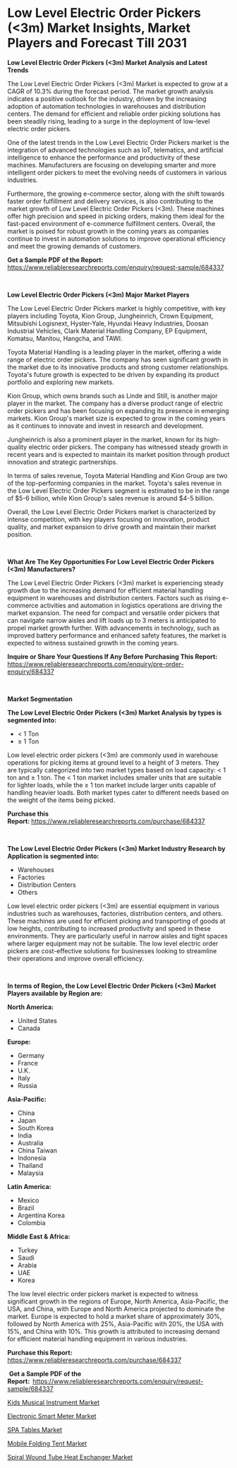 <p><h1>Low Level Electric Order Pickers (<3m) Market Insights, Market Players and Forecast Till 2031</h1></p><p><strong>Low Level Electric Order Pickers (<3m) Market Analysis and Latest Trends</strong></p>
<p><p>The Low Level Electric Order Pickers (<3m) Market is expected to grow at a CAGR of 10.3% during the forecast period. The market growth analysis indicates a positive outlook for the industry, driven by the increasing adoption of automation technologies in warehouses and distribution centers. The demand for efficient and reliable order picking solutions has been steadily rising, leading to a surge in the deployment of low-level electric order pickers.</p><p>One of the latest trends in the Low Level Electric Order Pickers market is the integration of advanced technologies such as IoT, telematics, and artificial intelligence to enhance the performance and productivity of these machines. Manufacturers are focusing on developing smarter and more intelligent order pickers to meet the evolving needs of customers in various industries.</p><p>Furthermore, the growing e-commerce sector, along with the shift towards faster order fulfillment and delivery services, is also contributing to the market growth of Low Level Electric Order Pickers (<3m). These machines offer high precision and speed in picking orders, making them ideal for the fast-paced environment of e-commerce fulfillment centers. Overall, the market is poised for robust growth in the coming years as companies continue to invest in automation solutions to improve operational efficiency and meet the growing demands of customers.</p></p>
<p><strong>Get a Sample PDF of the Report:&nbsp;</strong> <a href="https://www.reliableresearchreports.com/enquiry/request-sample/684337">https://www.reliableresearchreports.com/enquiry/request-sample/684337</a></p>
<p>&nbsp;</p>
<p><strong>Low Level Electric Order Pickers (<3m) Major Market Players</strong></p>
<p><p>The Low Level Electric Order Pickers market is highly competitive, with key players including Toyota, Kion Group, Jungheinrich, Crown Equipment, Mitsubishi Logisnext, Hyster-Yale, Hyundai Heavy Industries, Doosan Industrial Vehicles, Clark Material Handling Company, EP Equipment, Komatsu, Manitou, Hangcha, and TAWI.</p><p>Toyota Material Handling is a leading player in the market, offering a wide range of electric order pickers. The company has seen significant growth in the market due to its innovative products and strong customer relationships. Toyota's future growth is expected to be driven by expanding its product portfolio and exploring new markets.</p><p>Kion Group, which owns brands such as Linde and Still, is another major player in the market. The company has a diverse product range of electric order pickers and has been focusing on expanding its presence in emerging markets. Kion Group's market size is expected to grow in the coming years as it continues to innovate and invest in research and development.</p><p>Jungheinrich is also a prominent player in the market, known for its high-quality electric order pickers. The company has witnessed steady growth in recent years and is expected to maintain its market position through product innovation and strategic partnerships.</p><p>In terms of sales revenue, Toyota Material Handling and Kion Group are two of the top-performing companies in the market. Toyota's sales revenue in the Low Level Electric Order Pickers segment is estimated to be in the range of $5-6 billion, while Kion Group's sales revenue is around $4-5 billion.</p><p>Overall, the Low Level Electric Order Pickers market is characterized by intense competition, with key players focusing on innovation, product quality, and market expansion to drive growth and maintain their market position.</p></p>
<p>&nbsp;</p>
<p><strong>What Are The Key Opportunities For Low Level Electric Order Pickers (<3m) Manufacturers?</strong></p>
<p><p>The Low Level Electric Order Pickers (<3m) market is experiencing steady growth due to the increasing demand for efficient material handling equipment in warehouses and distribution centers. Factors such as rising e-commerce activities and automation in logistics operations are driving the market expansion. The need for compact and versatile order pickers that can navigate narrow aisles and lift loads up to 3 meters is anticipated to propel market growth further. With advancements in technology, such as improved battery performance and enhanced safety features, the market is expected to witness sustained growth in the coming years.</p></p>
<p><strong>Inquire or Share Your Questions If Any Before Purchasing This Report:</strong> <a href="https://www.reliableresearchreports.com/enquiry/pre-order-enquiry/684337">https://www.reliableresearchreports.com/enquiry/pre-order-enquiry/684337</a></p>
<p>&nbsp;</p>
<p><strong>Market Segmentation</strong></p>
<p><strong>The Low Level Electric Order Pickers (<3m) Market Analysis by types is segmented into:</strong></p>
<p><ul><li>< 1 Ton</li><li>≥ 1 Ton</li></ul></p>
<p><p>Low level electric order pickers (<3m) are commonly used in warehouse operations for picking items at ground level to a height of 3 meters. They are typically categorized into two market types based on load capacity: < 1 ton and ≥ 1 ton. The < 1 ton market includes smaller units that are suitable for lighter loads, while the ≥ 1 ton market include larger units capable of handling heavier loads. Both market types cater to different needs based on the weight of the items being picked.</p></p>
<p><strong>Purchase this Report:&nbsp;</strong><a href="https://www.reliableresearchreports.com/purchase/684337">https://www.reliableresearchreports.com/purchase/684337</a></p>
<p>&nbsp;</p>
<p><strong>The Low Level Electric Order Pickers (<3m) Market Industry Research by Application is segmented into:</strong></p>
<p><ul><li>Warehouses</li><li>Factories</li><li>Distribution Centers</li><li>Others</li></ul></p>
<p><p>Low level electric order pickers (<3m) are essential equipment in various industries such as warehouses, factories, distribution centers, and others. These machines are used for efficient picking and transporting of goods at low heights, contributing to increased productivity and speed in these environments. They are particularly useful in narrow aisles and tight spaces where larger equipment may not be suitable. The low level electric order pickers are cost-effective solutions for businesses looking to streamline their operations and improve overall efficiency.</p></p>
<p>&nbsp;</p>
<p><strong>In terms of Region, the Low Level Electric Order Pickers (<3m) Market Players available by Region are:</strong></p>
<p>
    <p> <strong> North America: </strong>
        <ul>
            <li>United States</li>
            <li>Canada</li>
        </ul>
        </p> 
    <p> <strong> Europe: </strong>
        <ul>
            <li>Germany</li>
            <li>France</li>
            <li>U.K.</li>
            <li>Italy</li>
            <li>Russia</li>
        </ul>
        </p> 
    <p> <strong> Asia-Pacific: </strong>
        <ul>
            <li>China</li>
            <li>Japan</li>
            <li>South Korea</li>
            <li>India</li>
            <li>Australia</li>
            <li>China Taiwan</li>
            <li>Indonesia</li>
            <li>Thailand</li>
            <li>Malaysia</li>
        </ul>
        </p> 
    <p> <strong> Latin America: </strong>
        <ul>
            <li>Mexico</li>
            <li>Brazil</li>
            <li>Argentina Korea</li>
            <li>Colombia</li>
        </ul>
        </p> 
    <p> <strong> Middle East & Africa: </strong>
        <ul>
            <li>Turkey</li>
            <li>Saudi</li>
            <li>Arabia</li>
            <li>UAE</li>
            <li>Korea</li>
        </ul>
    </p>
    </p>
<p><p>The low level electric order pickers market is expected to witness significant growth in the regions of Europe, North America, Asia-Pacific, the USA, and China, with Europe and North America projected to dominate the market. Europe is expected to hold a market share of approximately 30%, followed by North America with 25%, Asia-Pacific with 20%, the USA with 15%, and China with 10%. This growth is attributed to increasing demand for efficient material handling equipment in various industries.</p></p>
<p><strong>Purchase this Report: </strong><a href="https://www.reliableresearchreports.com/purchase/684337">https://www.reliableresearchreports.com/purchase/684337</a></p>
<p>&nbsp;<strong>Get a Sample PDF of the Report:&nbsp;&nbsp;</strong><a href="https://www.reliableresearchreports.com/enquiry/request-sample/684337">https://www.reliableresearchreports.com/enquiry/request-sample/684337</a></p>
<p><strong></strong></p>
<p><p><a href="https://view.publitas.com/reportprime-1/kids-musical-instrument-market-size-and-growth-market-segmentation-regional-and-country-breakdowns-and-market-trends-for-period-from-2024-2031/">Kids Musical Instrument Market</a></p><p><a href="https://cat-emmental-94b.notion.site/Electronic-Smart-Meter-Market-Analysis-Examines-its-Scope-on-Growth-Opportunities-and-Forecasted-Tr-2dc162002bfe49b39587962c551a08b7">Electronic Smart Meter Market</a></p><p><a href="https://view.publitas.com/reportprime-1/spa-tables-market-size-global-industry-overview-market-segmentation-and-forecast-2024-to-2031/">SPA Tables Market</a></p><p><a href="https://silk-columnist-571.notion.site/Mobile-Folding-Tent-Market-Size-Global-Industry-Overview-Market-Segmentation-and-Forecast-2024-to-db1bf65d48064c35a58eb881b89f9dec">Mobile Folding Tent Market</a></p><p><a href="https://cat-emmental-94b.notion.site/Spiral-Wound-Tube-Heat-Exchanger-Market-A-Comprehensive-Report-of-its-Market-Share-Growth-Trends--6451265a39964c65b7db089324f6ceb8">Spiral Wound Tube Heat Exchanger Market</a></p></p>